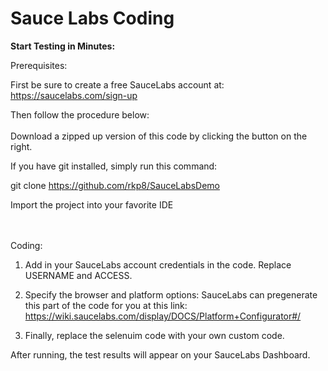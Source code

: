 # Sauce Labs Coding


<b>Start Testing in Minutes:</b>

Prerequisites:

First be sure to create a free SauceLabs account at:
https://saucelabs.com/sign-up

Then follow the procedure below: 
<br></br>
Download a zipped up version of this code by clicking the button on the right.

If you have git installed, simply run this command:

git clone https://github.com/rkp8/SauceLabsDemo

Import the project into your favorite IDE

<br></br>
Coding:

1. Add in your SauceLabs account credentials in the code. Replace USERNAME and ACCESS.


2. Specify the browser and platform options:
  SauceLabs can pregenerate this part of the code for you at this link: https://wiki.saucelabs.com/display/DOCS/Platform+Configurator#/



3. Finally, replace the selenuim code with your own custom code.



After running, the test results will appear on your SauceLabs Dashboard.

